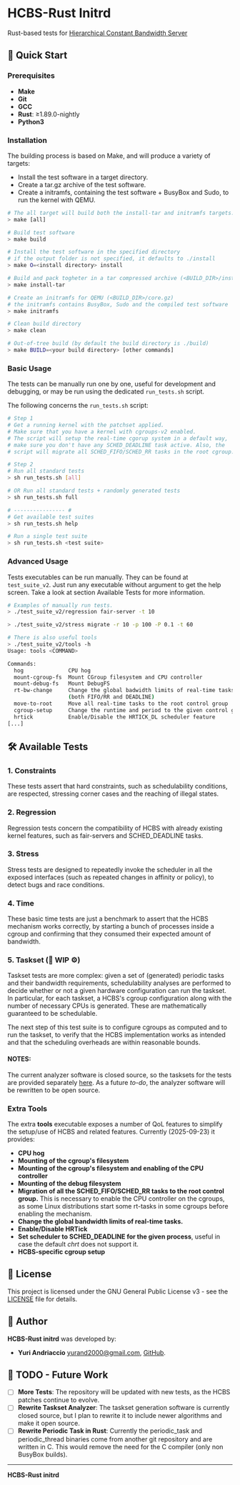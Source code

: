 # HCBS-Rust Initrd

Rust-based tests for [Hierarchical Constant Bandwidth Server](https://github.com/Yurand2000/HCBS-patch)

## 🚀 Quick Start

### Prerequisites

- **Make**
- **Git**
- **GCC**
- **Rust**: ≥1.89.0-nightly
- **Python3**

### Installation

The building process is based on Make, and will produce a variety of targets:
- Install the test software in a target directory.
- Create a tar.gz archive of the test software.
- Create a initramfs, containing the test software + BusyBox and Sudo, to run the kernel with QEMU.

```bash
# The all target will build both the install-tar and initramfs targets.
> make [all]

# Build test software
> make build

# Install the test software in the specified directory
# if the output folder is not specified, it defaults to ./install
> make O=<install directory> install

# Build and pack togheter in a tar compressed archive (<BUILD_DIR>/install.tar.gz)
> make install-tar

# Create an initramfs for QEMU (<BUILD_DIR>/core.gz)
# the initramfs contains BusyBox, Sudo and the compiled test software
> make initramfs

# Clean build directory
> make clean

# Out-of-tree build (by default the build directory is ./build)
> make BUILD=<your build directory> [other commands]
```

### Basic Usage

The tests can be manually run one by one, useful for development and debugging, or may be run using the dedicated `run_tests.sh` script.

The following concerns the `run_tests.sh` script:

```sh
# Step 1
# Get a running kernel with the patchset applied.
# Make sure that you have a kernel with cgroups-v2 enabled.
# The script will setup the real-time cgorup system in a default way,
# make sure you don't have any SCHED_DEADLINE task active. Also, the
# script will migrate all SCHED_FIFO/SCHED_RR tasks in the root cgroup.

# Step 2
# Run all standard tests
> sh run_tests.sh [all]

# OR Run all standard tests + randomly generated tests
> sh run_tests.sh full

# ---------------- #
# Get available test suites
> sh run_tests.sh help

# Run a single test suite
> sh run_tests.sh <test suite>
```

### Advanced Usage

Tests executables can be run manually. They can be found at `test_suite_v2`. Just run any executable without argument to get the help screen. Take a look at section Available Tests for more information.

```bash
# Examples of manually run tests.
> ./test_suite_v2/regression fair-server -t 10

> ./test_suite_v2/stress migrate -r 10 -p 100 -P 0.1 -t 60

# There is also useful tools
> ./test_suite_v2/tools -h
Usage: tools <COMMAND>

Commands:
  hog              CPU hog
  mount-cgroup-fs  Mount CGroup filesystem and CPU controller
  mount-debug-fs   Mount DebugFS
  rt-bw-change     Change the global badwidth limits of real-time tasks
                   (both FIFO/RR and DEADLINE)
  move-to-root     Move all real-time tasks to the root control group
  cgroup-setup     Change the runtime and period to the given control group
  hrtick           Enable/Disable the HRTICK_DL scheduler feature
[...]
```

## 🛠️ Available Tests

### 1. Constraints

These tests assert that hard constraints, such as schedulability conditions, are respected, stressing corner cases and the reaching of illegal states.

### 2. Regression

Regression tests concern the compatibility of HCBS with already existing kernel features, such as fair-servers and SCHED_DEADLINE tasks.

### 3. Stress

Stress tests are designed to repeatedly invoke the scheduler in all the exposed interfaces (such as repeated changes in affinity or policy), to detect bugs and race conditions.

### 4. Time

These basic time tests are just a benchmark to assert that the HCBS mechanism works correctly, by starting a bunch of processes inside a cgroup and confirming that they consumed their expected amount of bandwidth.

### 5. Taskset (🔧 WIP ⚙️)

Taskset tests are more complex: given a set of (generated) periodic tasks and their bandwidth requirements, schedulability analyses are performed to decide whether or not a given hardware configuration can run the taskset. In particular, for each taskset, a HCBS's cgroup configuration along with the number of necessary CPUs is generated. These are mathematically guaranteed to be schedulable.

The next step of this test suite is to configure cgroups as computed and to run the taskset, to verify that the HCBS implementation works as intended and that the scheduling overheads are within reasonable bounds.

#### NOTES:

The current analyzer software is closed source, so the tasksets for the tests are provided separately [here](). As a future *to-do*, the analyzer software will be rewritten to be open source.

### Extra Tools

The extra **tools** executable exposes a number of QoL features to simplify the setup/use of HCBS and related features. Currently (2025-09-23) it provides:

- **CPU hog**
- **Mounting of the cgroup's filesystem**
- **Mounting of the cgroup's filesystem and enabling of the CPU controller**
- **Mounting of the debug filesystem**
- **Migration of all the SCHED_FIFO/SCHED_RR tasks to the root control group.** This is necessary to enable the CPU controller on the cgroups, as some Linux distributions start some rt-tasks in some cgroups before enabling the mechanism.
- **Change the global bandwidth limits of real-time tasks.**
- **Enable/Disable HRTick**
- **Set scheduler to SCHED_DEADLINE for the given process**, useful in case the default *chrt* does not support it.
- **HCBS-specific cgroup setup**

## 📄 License

This project is licensed under the GNU General Public License v3 - see the [LICENSE](LICENSE) file for details.

## 👤 Author

**HCBS-Rust initrd** was developed by:
- **Yuri Andriaccio** [yurand2000@gmail.com](mailto:yurand2000@gmail.com), [GitHub](https://github.com/Yurand2000).

## 📝 TODO - Future Work

- [ ] **More Tests**: The repository will be updated with new tests, as the HCBS patches continue to evolve.
- [ ] **Rewrite Taskset Analyzer**: The taskset generation software is currently closed source, but I plan to rewrite it to include newer algorithms and make it open source.
- [ ] **Rewrite Periodic Task in Rust**: Currently the periodic_task and periodic_thread binaries come from another git repository and are written in C. This would remove the need for the C compiler (only non BusyBox builds).

---

**HCBS-Rust initrd**